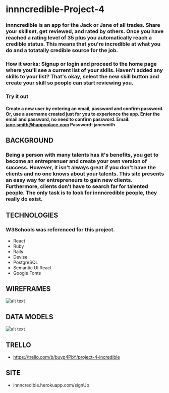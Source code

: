 # innncredible-Project-4

### innncredible is an app for the Jack or Jane of all trades. Share your skillset, get reviewed, and rated by others. Once you have reached a rating level of 35 plus you automatically reach a credible status. This means that you're incredible at what you do and a totatally credible source for the job. 

### How it works: Signup or login and proceed to the home page where you'll see a current list of your skills. Haven't added any skills to your list? That's okay, select the new skill button and create your skill so people can start reviewing you. 

### Try it out
#### Create a new user by entering an email, password and confirm password. Or, use a username created just for you to experience the app. Enter the email and password, no need to confirm password. Email: jane.smith@happyplace.com Password: janesmith  

## BACKGROUND
### Being a person with many talents has it's benefits, you get to become an entreprenuer and create your own version of success. However, it isn't always great if you don't have the clients and no one knows about your talents. This site presents an easy way for entrepreneurs to gain new clients. Furthermore, clients don't have to search far for talented people. The only task is to look for innncredible people, they really do exist.

## TECHNOLOGIES
### W3Schools was referenced for this project. 
* React
* Ruby
* Rails
* Devise
* PostgreSQL
* Semantic UI React
* Google Fonts


## WIREFRAMES
![alt text](https://i.imgur.com/kyz7qC2.png)

## DATA MODELS
![alt text](https://i.imgur.com/ZkAiGrn.png)
## TRELLO

* https://trello.com/b/buyp4PbY/project-4-incredible

## SITE

* innncredible.herokuapp.com/signUp